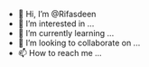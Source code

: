 - 👋 Hi, I’m @Rifasdeen
- 👀 I’m interested in ...
- 🌱 I’m currently learning ...
- 💞️ I’m looking to collaborate on ...
- 📫 How to reach me ...

<!---
Rifasdeen/Rifasdeen is a ✨ special ✨ repository because its `README.md` (this file) appears on your GitHub profile.
You can click the Preview link to take a look at your changes.
--->

